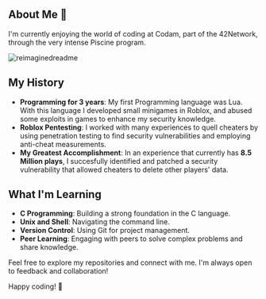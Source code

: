 ## About Me 👋
I'm currently enjoying the world of coding at Codam, part of the 42Network, through the very intense Piscine program.

<img src="https://myreadme.vercel.app/api/embed/2ua?panels=userstatistics,toprepositories,toplanguages,commitgraph" alt="reimaginedreadme" />

## My History
- **Programming for 3 years**: My first Programming language was Lua. With this language I developed small minigames in Roblox, and abused some exploits in games to enhance my security knowledge.
- **Roblox Pentesting**: I worked with many experiences to quell cheaters by using penetration testing to find security vulnerabilities and employing anti-cheat measurements.
- **My Greatest Accomplishment**: In an experience that currently has **8.5 Million plays**, I succesfully identified and patched a security vulnerability that allowed cheaters to delete other players' data.

## What I'm Learning
- **C Programming**: Building a strong foundation in the C language.
- **Unix and Shell**: Navigating the command line.
- **Version Control**: Using Git for project management.
- **Peer Learning**: Engaging with peers to solve complex problems and share knowledge.

Feel free to explore my repositories and connect with me. I'm always open to feedback and collaboration!

Happy coding! 🚀
